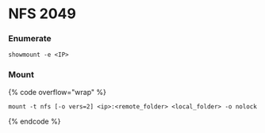 # NFS 2049

### Enumerate

```linux
showmount -e <IP>
```

### Mount

{% code overflow="wrap" %}
```linux
mount -t nfs [-o vers=2] <ip>:<remote_folder> <local_folder> -o nolock
```
{% endcode %}
